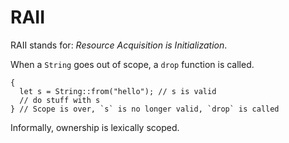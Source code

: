 # RAII

RAII stands for: _Resource Acquisition is Initialization_.

When a `String` goes out of scope, a `drop` function is called.

```rust,ignore
{
  let s = String::from("hello"); // s is valid
  // do stuff with s
} // Scope is over, `s` is no longer valid, `drop` is called
```

Informally, ownership is lexically scoped.
